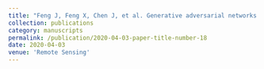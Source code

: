 ```yaml
---
title: "Feng J, Feng X, Chen J, et al. Generative adversarial networks based on collaborative learning and attention mechanism for hyperspectral image classification[J]. Remote Sensing, 2020, 12(7): 1149."
collection: publications
category: manuscripts
permalink: /publication/2020-04-03-paper-title-number-18
date: 2020-04-03
venue: 'Remote Sensing'
---
```

